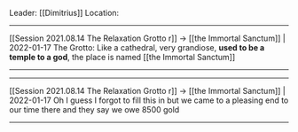 Leader: [[Dimitrius]]
Location: 

---

[[Session 2021.08.14 The Relaxation Grotto r]] -> [[the Immortal Sanctum]] | 2022-01-17
The Grotto: Like a cathedral, very grandiose, **used to be a temple to a god**, the place is named [[the Immortal Sanctum]]

---


---

[[Session 2021.08.14 The Relaxation Grotto r]] -> [[the Immortal Sanctum]] | 2022-01-17
Oh I guess I forgot to fill this in but we came to a pleasing end to our time there and they say we owe 8500 gold

---
